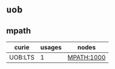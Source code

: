# `uob`

## mpath

| curie   |   usages | nodes                                                   |
|---------|----------|---------------------------------------------------------|
| UOB:LTS |        1 | [MPATH:1000](http://purl.obolibrary.org/obo/MPATH_1000) |

